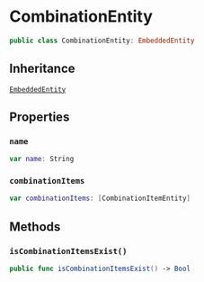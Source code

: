 # CombinationEntity

``` swift
public class CombinationEntity: EmbeddedEntity
```

## Inheritance

[`EmbeddedEntity`](EmbeddedEntity)

## Properties

### `name`

``` swift
var name: String
```

### `combinationItems`

``` swift
var combinationItems: [CombinationItemEntity]
```

## Methods

### `isCombinationItemsExist()`

``` swift
public func isCombinationItemsExist() -> Bool
```
